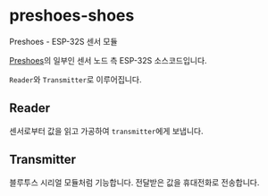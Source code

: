 ﻿# preshoes-shoes
Preshoes - ESP-32S 센서 모듈

[Preshoes](https://github.com/WBPBP/preshoes-docs)의 일부인 센서 노드 측 ESP-32S 소스코드입니다.

`Reader`와 `Transmitter`로 이루어집니다.

## Reader

센서로부터 값을 읽고 가공하여 `transmitter`에게 보냅니다.

## Transmitter

블루투스 시리얼 모듈처럼 기능합니다. 전달받은 값을 휴대전화로 전송합니다.